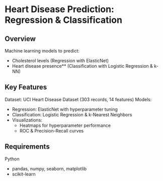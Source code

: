 # Heart Disease Prediction: Regression & Classification

## Overview
Machine learning models to predict:
- Cholesterol levels (Regression with ElasticNet)
- Heart disease presence** (Classification with Logistic Regression & k-NN)

## Key Features
Dataset: UCI Heart Disease Dataset (303 records, 14 features)
Models:
  - Regression: ElasticNet with hyperparameter tuning
  - Classification: Logistic Regression & k-Nearest Neighbors
- Visualizations:
  - Heatmaps for hyperparameter performance
  - ROC & Precision-Recall curves

## Requirements
Python 
- pandas, numpy, seaborn, matplotlib
- scikit-learn